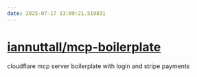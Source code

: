 ```yaml
---
date: 2025-07-17 13:09:21.519831
---
```


# [iannuttall/mcp-boilerplate](https://github.com/iannuttall/mcp-boilerplate)

cloudflare mcp server boilerplate with login and stripe payments